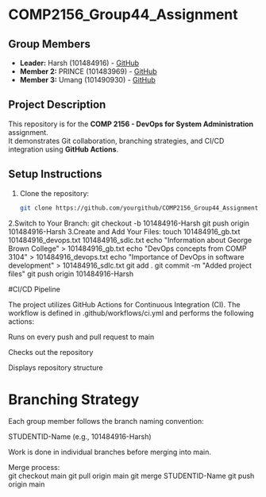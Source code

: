 # COMP2156_Group44_Assignment

## Group Members
- **Leader:** Harsh (101484916) - [GitHub](https://github.com/harshjat05)
- **Member 2:** PRINCE (101483969) - [GitHub](https://github.com/PRINCE)
- **Member 3:** Umang (101490930) - [GitHub](https://github.com/umang)

## Project Description
This repository is for the **COMP 2156 - DevOps for System Administration** assignment.  
It demonstrates Git collaboration, branching strategies, and CI/CD integration using **GitHub Actions**.

## Setup Instructions
1. Clone the repository:
   ```bash
   git clone https://github.com/yourgithub/COMP2156_Group44_Assignment.git
2.Switch to Your Branch:
    git checkout -b 101484916-Harsh
    git push origin 101484916-Harsh
3.Create and Add Your Files:
  touch 101484916_gb.txt 101484916_devops.txt 101484916_sdlc.txt
echo "Information about George Brown College" > 101484916_gb.txt
echo "DevOps concepts from COMP 3104" > 101484916_devops.txt
echo "Importance of DevOps in software development" > 101484916_sdlc.txt
git add .
git commit -m "Added project files"
git push origin 101484916-Harsh

#CI/CD Pipeline

The project utilizes GitHub Actions for Continuous Integration (CI). The workflow is defined in .github/workflows/ci.yml and performs the following actions:

Runs on every push and pull request to main

Checks out the repository

Displays repository structure

# Branching Strategy

Each group member follows the branch naming convention:

STUDENTID-Name (e.g., 101484916-Harsh)

Work is done in individual branches before merging into main.

Merge process:      
git checkout main
git pull origin main
git merge STUDENTID-Name
git push origin main


